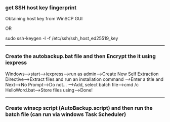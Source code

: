 ### get SSH host key fingerprint

Obtaining host key from WinSCP GUI

OR

sudo ssh-keygen -l -f /etc/ssh/ssh_host_ed25519_key

-----------------------------------------------------------

### Create the autobackup.bat file and then Encrypt the it using iexpress
Windows-->start-->iexpress-->run as admin-->Create New Self Extraction Directive-->Extract files and run an installation command
-->Enter a title and Next-->No Prompt-->Do not... -->Add, select batch file-->cmd /c HelloWord.bat-->Store files using-->Done!

-----------------------------------------------------------

### Create winscp script (AutoBackup.script) and then run the batch file (can run via windows Task Scheduler)
